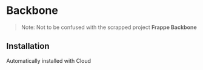 # Backbone

> Note: Not to be confused with the scrapped project **Frappe Backbone**

## Installation

Automatically installed with Cloud
